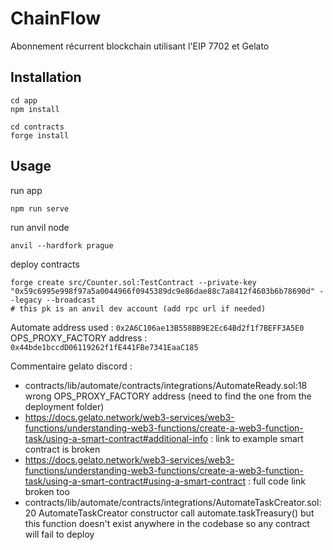 # ChainFlow
Abonnement récurrent blockchain utilisant l'EIP 7702 et Gelato

## Installation

```shell
cd app
npm install
```

```shell
cd contracts
forge install
```

## Usage

run app
```shell
npm run serve
```

run anvil node
```shell
anvil --hardfork prague
```

deploy contracts
```shell
forge create src/Counter.sol:TestContract --private-key "0x59c6995e998f97a5a0044966f0945389dc9e86dae88c7a8412f4603b6b78690d" --legacy --broadcast 
# this pk is an anvil dev account (add rpc url if needed)
```

Automate address used : `0x2A6C106ae13B558BB9E2Ec64Bd2f1f7BEFF3A5E0`
OPS_PROXY_FACTORY address : `0x44bde1bccdD06119262f1fE441FBe7341EaaC185`


Commentaire gelato discord :
- contracts/lib/automate/contracts/integrations/AutomateReady.sol:18 wrong OPS_PROXY_FACTORY address (need to find the one from the deployment folder)
- https://docs.gelato.network/web3-services/web3-functions/understanding-web3-functions/create-a-web3-function-task/using-a-smart-contract#additional-info : link to example smart contract is broken
- https://docs.gelato.network/web3-services/web3-functions/understanding-web3-functions/create-a-web3-function-task/using-a-smart-contract#using-a-smart-contract : full code link broken too
- contracts/lib/automate/contracts/integrations/AutomateTaskCreator.sol:20 AutomateTaskCreator constructor call automate.taskTreasury() but this function doesn't exist anywhere in the codebase so any contract will fail to deploy